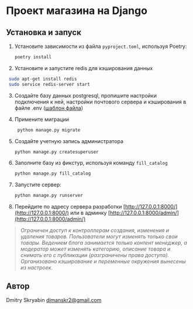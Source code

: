 # Проект магазина на Django

## Установка и запуск

1. Установите зависимости из файла `pyproject.toml`, используя Poetry:
    ```bash
    poetry install
    ```
2.  Установите и запустите redis для кэширования данных
   ```bash
    sudo apt-get install redis
    sudo service redis-server start
   ```
3. Создайте базу данных postgresql, пропишите настройки подключения к ней, 
   настройки почтового сервера и кэширования в файле .env ([шаблон файла](.env.sample))


4. Примените миграции
   ``` bash
    python manage.py migrate
   ```

5. Создайте учетную запись администратора
   ``` bash
   python manage.py createsuperuser
   ```

6. Заполните базу из фикстур, используя команду `fill_catalog`
   ``` bash
   python manage.py fill_catalog
   ```

7. Запустите сервер:
    ```bash
    python manage.py runserver
    ```
      
8. Перейдите по адресу сервера разработки [http://127.0.0.1:8000/](http://127.0.0.1:8000/)
   или в админку [http://127.0.0.1:8000/admin/](http://127.0.0.1:8000/admin/)

> *Ограничен доступ к контроллерам создания, изменения и удаления 
> товаров. Пользователи могут изменять только свои товары. 
> Ведением блога занимается только контент менеджер, 
> а модератор может изменять категорию, описание товара и снимать 
> его с публикации (разграничены права доступа). Организовано 
> кэширование и переменные окружения вынесены из настроек.*

## Автор
Dmitry Skryabin <dimanskr2@gmail.com>